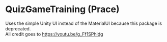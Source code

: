 # QuizGameTraining (Prace)
Uses the simple Unity UI instead of the MaterialUI because this package is deprecated. <br>
All credit goes to https://youtu.be/g_Ff1SPhidg
